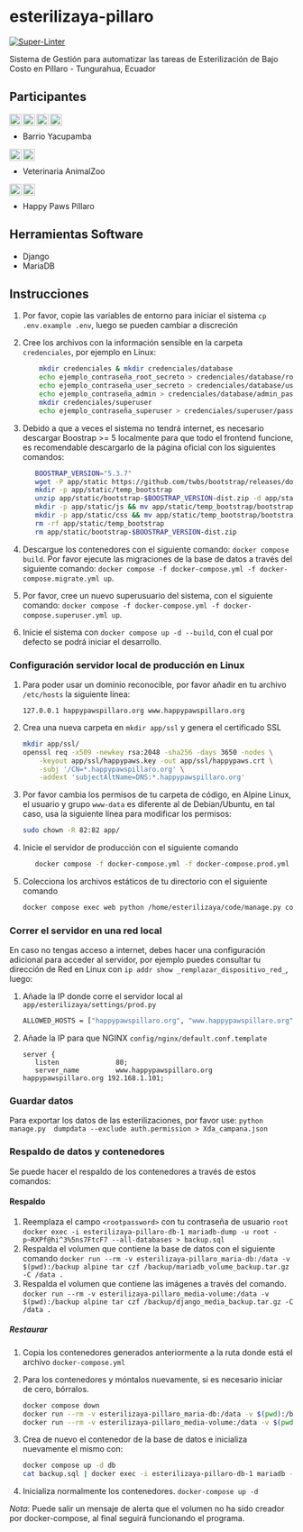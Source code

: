 # esterilizaya-pillaro

[![Super-Linter](https://github.com/josejacomeb/esterilizaya-pillaro/actions/workflows/super-linter-slim.yml/badge.svg)](https://github.com/marketplace/actions/super-linter)

Sistema de Gestión para automatizar las tareas de Esterilización de Bajo Costo en Píllaro - Tungurahua, Ecuador

## Participantes

<a href="https://www.facebook.com/profile.php?id=61558304577721"><img align="left" src="https://raw.githubusercontent.com/gauravghongde/social-icons/master/SVG/Color/Facebook.svg" alt="Barrio Yacupamba | Facebook" height="21px"/></a>
<a href="https://www.instagram.com/yacupamba/"><img align="left" src="https://raw.githubusercontent.com/gauravghongde/social-icons/master/SVG/Color/Instagram.svg" alt="Barrio Yacupamba | Instagram" height="21px"/></a>
<a href="https://www.tiktok.com/@yacupamba"><img align="left" src="https://raw.githubusercontent.com/gauravghongde/social-icons/master/SVG/Color/Tik%20Tok.svg" alt="Yacupamba | Tiktok" height="21px"/></a>
<a href="https://instagram.com/yushi.95"><img align="left" src="https://raw.githubusercontent.com/gauravghongde/social-icons/master/SVG/Color/Youtube.svg" alt="Yu Shi | Instagram" height="21px"/></a>
</br>

- Barrio Yacupamba

<a href="https://www.facebook.com/veterinaria.animal.zoo"><img align="left" src="https://raw.githubusercontent.com/gauravghongde/social-icons/master/SVG/Color/Facebook.svg" alt="Veterinaria Animal-Zoo | Facebook" height="21px"/></a>
<a href="https://maps.app.goo.gl/B391JtNhJMbuY78J9"><img align="left" src="https://upload.wikimedia.org/wikipedia/commons/a/aa/Google_Maps_icon_%282020%29.svg" alt="Veterinaria Animal-Zoo Píllaro | Google Maps" height="21px"/></a>
</br>

- Veterinaria AnimalZoo

<a href="https://www.facebook.com/profile.php?id=61550626997105"><img align="left" src="https://raw.githubusercontent.com/gauravghongde/social-icons/master/SVG/Color/Facebook.svg" alt="Happy Paws Píllaro | Facebook" height="21px"/></a>
<a href="https://www.instagram.com/happypaws.pillaro/"><img align="left" src="https://raw.githubusercontent.com/gauravghongde/social-icons/master/SVG/Color/Instagram.svg" alt="Happy Paws Píllar | Instagram" height="21px"/></a>
</br>

- Happy Paws Píllaro

## Herramientas Software

- Django
- MariaDB

## Instrucciones

1. Por favor, copie las variables de entorno para iniciar el sistema `cp .env.example .env`, luego se pueden cambiar a discreción
2. Cree los archivos con la información sensible en la carpeta `credenciales`, por ejemplo en Linux:

   ```bash
       mkdir credenciales & mkdir credenciales/database
       echo ejemplo_contraseña_root_secreto > credenciales/database/root_password.txt
       echo ejemplo_contraseña_user_secreto > credenciales/database/user_password.txt
       echo ejemplo_contraseña_admin > credenciales/database/admin_password.txt
       mkdir credenciales/superuser
       echo ejemplo_contraseña_superuser > credenciales/superuser/password.txt

   ```

3. Debido a que a veces el sistema no tendrá internet, es necesario descargar Boostrap >= 5 localmente para que todo el frontend funcione, es recomendable descargarlo de la página oficial con los siguientes comandos:

   ```bash
      BOOSTRAP_VERSION="5.3.7"
      wget -P app/static https://github.com/twbs/bootstrap/releases/download/v$BOOSTRAP_VERSION/bootstrap-$BOOSTRAP_VERSION-dist.zip
      mkdir -p app/static/temp_bootstrap
      unzip app/static/bootstrap-$BOOSTRAP_VERSION-dist.zip -d app/static/temp_bootstrap
      mkdir -p app/static/js && mv app/static/temp_bootstrap/bootstrap-$BOOSTRAP_VERSION-dist/js/* app/static/js
      mkdir -p app/static/css && mv app/static/temp_bootstrap/bootstrap-$BOOSTRAP_VERSION-dist/css/* app/static/css
      rm -rf app/static/temp_bootstrap
      rm app/static/bootstrap-$BOOSTRAP_VERSION-dist.zip
   ```

4. Descargue los contenedores con el siguiente comando: `docker compose build`.
   Por favor ejecute las migraciones de la base de datos a través del siguiente comando: `docker compose -f docker-compose.yml -f docker-compose.migrate.yml up`.
5. Por favor, cree un nuevo superusuario del sistema, con el siguiente comando: `docker compose -f docker-compose.yml -f docker-compose.superuser.yml up`.
6. Inicie el sistema con `docker compose up -d --build`, con el cual por defecto se podrá iniciar el desarrollo.

### Configuración servidor local de producción en Linux

1. Para poder usar un dominio reconocible, por favor añadir en tu archivo `/etc/hosts` la siguiente línea:

   ```text
   127.0.0.1 happypawspillaro.org www.happypawspillaro.org
   ```

2. Crea una nueva carpeta en `mkdir app/ssl` y genera el certificado SSL

   ```bash
   mkdir app/ssl/
   openssl req -x509 -newkey rsa:2048 -sha256 -days 3650 -nodes \
       -keyout app/ssl/happypaws.key -out app/ssl/happypaws.crt \
       -subj '/CN=*.happypawspillaro.org' \
       -addext 'subjectAltName=DNS:*.happypawspillaro.org'
   ```

3. Por favor cambia los permisos de tu carpeta de código, en Alpine Linux, el usuario y grupo `www-data` es diferente al de Debian/Ubuntu, en tal caso, usa la siguiente línea para modificar los permisos:

   ```bash
   sudo chown -R 82:82 app/
   ```

4. Inicie el servidor de producción con el siguiente comando

   ```bash
      docker compose -f docker-compose.yml -f docker-compose.prod.yml up -d 
   ```

5. Colecciona los archivos estáticos de tu directorio con el siguiente comando

   ```bash
   docker compose exec web python /home/esterilizaya/code/manage.py collectstatic
   ```

### Correr el servidor en una red local

En caso no tengas acceso a internet, debes hacer una configuración adicional para acceder al servidor, por ejemplo puedes consultar tu dirección de Red en Linux con `ip addr show _remplazar_dispositivo_red_`, luego:

1. Añade la IP donde corre el servidor local al `app/esterilizaya/settings/prod.py`

   ```bash
   ALLOWED_HOSTS = ["happypawspillaro.org", "www.happypawspillaro.org", "192.168.1.101"]
   ```

2. Añade la IP para que NGINX `config/nginx/default.conf.template`

   ```apacheconf
   server {
      listen              80;
      server_name         www.happypawspillaro.org happypawspillaro.org 192.168.1.101;
   ```

### Guardar datos

Para exportar los datos de las esterilizaciones, por favor use: `python manage.py  dumpdata --exclude auth.permission > Xda_campana.json`

### Respaldo de datos y contenedores

Se puede hacer el respaldo de los contenedores a través de estos comandos:

#### Respaldo

1. Reemplaza el campo `<rootpassword>` con tu contraseña de usuario `root`
   `docker exec -i esterilizaya-pillaro-db-1 mariadb-dump -u root -p~RXPf@hi^3%5ns7FtcF7 --all-databases > backup.sql`
2. Respalda el volumen que contiene la base de datos con el siguiente comando
   `docker run --rm -v esterilizaya-pillaro_maria-db:/data -v $(pwd):/backup alpine tar czf /backup/mariadb_volume_backup.tar.gz -C /data .`
3. Respalda el volumen que contiene las imágenes a través del comando.
   `docker run --rm -v esterilizaya-pillaro_media-volume:/data -v $(pwd):/backup alpine tar czf /backup/django_media_backup.tar.gz -C /data .`

##### Restaurar

1. Copia los contenedores generados anteriormente a la ruta donde está el archivo `docker-compose.yml`

2. Para los contenedores y móntalos nuevamente, si es necesario iniciar de cero, bórralos.

   ```bash
   docker compose down
   docker run --rm -v esterilizaya-pillaro_maria-db:/data -v $(pwd):/backup alpine tar xzf /backup/mariadb_volume_backup.tar.gz -C /data
   docker run --rm -v esterilizaya-pillaro_media-volume:/data -v $(pwd):/backup alpine tar xzf /backup/django_media_backup.tar.gz -C /data
   ```

3. Crea de nuevo el contenedor de la base de datos e inicializa nuevamente el mismo con:

   ```bash
   docker compose up -d db
   cat backup.sql | docker exec -i esterilizaya-pillaro-db-1 mariadb -u root -p<rootpassword>
   ```

4. Inicializa normalmente los contenedores.
   `docker-compose up -d`

_Nota_: Puede salir un mensaje de alerta que el volumen no ha sido creador por docker-compose, al final seguirá funcionando el programa.
